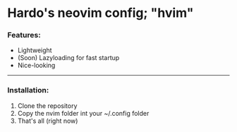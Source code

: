 # Hardo's neovim config; "hvim"

### Features:
- Lightweight
- (Soon) Lazyloading for fast startup
- Nice-looking

---

### Installation:
1. Clone the repository
2. Copy the nvim folder int your ~/.config folder
3. That's all (right now)
